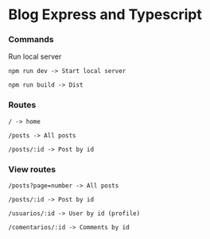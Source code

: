 <h1>Blog Express and Typescript</h1>
<h3>Commands</h3>
<p>Run local server</p>


    npm run dev -> Start local server

    npm run build -> Dist

<h3>Routes</h3>


    / -> home

    /posts -> All posts

    /posts/:id -> Post by id

    
<h3>View routes</h3>


    /posts?page=number -> All posts

    /posts/:id -> Post by id

    /usuarios/:id -> User by id (profile)

    /comentarios/:id -> Comments by id

    

